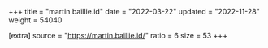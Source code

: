 +++
title = "martin.baillie.id"
date = "2022-03-22"
updated = "2022-11-28"
weight = 54040

[extra]
source = "https://martin.baillie.id/"
ratio = 6
size = 53
+++
